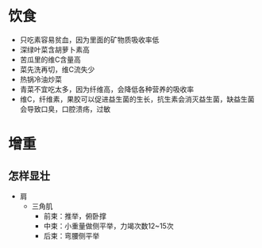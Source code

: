 # 饮食
- 只吃素容易贫血，因为里面的矿物质吸收率低
- 深绿叶菜含胡萝卜素高
- 苦瓜里的维C含量高
- 菜先洗再切，维C流失少
- 热锅冷油炒菜
- 青菜不宜吃太多，因为纤维高，会降低各种营养的吸收率
- 维C，纤维素，果胶可以促进益生菌的生长，抗生素会消灭益生菌，缺益生菌会导致口臭，口腔溃疡，过敏



# 增重
## 怎样显壮
- 肩
	- 三角肌
		- 前束：推举，俯卧撑
		- 中束：小重量做侧平举，力竭次数12~15次
		- 后束：弯腰侧平举
